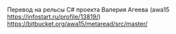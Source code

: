 ﻿Перевод на рельсы C# проекта Валерия Агеева (awa15 https://infostart.ru/profile/13819/)  
https://bitbucket.org/awa15/metaread/src/master/
